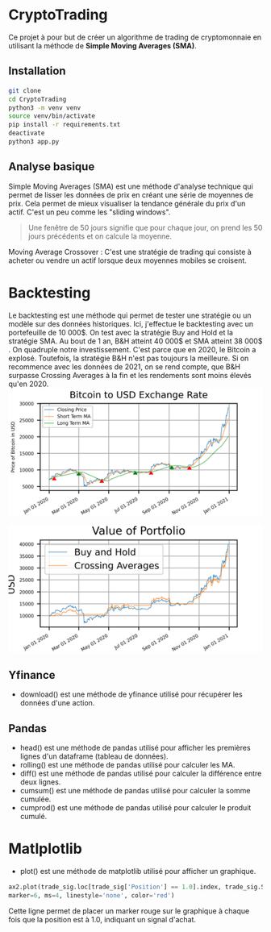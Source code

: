 # CryptoTrading

Ce projet à pour but de créer un algorithme de trading de cryptomonnaie en utilisant la méthode de **Simple Moving Averages (SMA)**.



## Installation
```bash
git clone 
cd CryptoTrading
python3 -m venv venv
source venv/bin/activate
pip install -r requirements.txt
deactivate
python3 app.py
```

## Analyse basique
Simple Moving Averages (SMA) est une méthode d'analyse technique qui permet de lisser les données de prix en créant une série de moyennes de prix. Cela permet de mieux visualiser la tendance générale du prix d'un actif. C'est un peu comme
les "sliding windows".  
> Une fenêtre de 50 jours signifie que pour chaque jour, on prend les 50 jours précédents et on calcule la moyenne.

Moving Average Crossover : C'est une stratégie de trading qui consiste à acheter ou vendre un actif lorsque deux moyennes mobiles se croisent.

# Backtesting
Le backtesting est une méthode qui permet de tester une stratégie ou un modèle sur des données historiques. 
Ici, j'effectue le backtesting avec un portefeuille de 10 000$.
On test avec la stratégie Buy and Hold et la stratégie SMA. 
Au bout de 1 an, B&H atteint 40 000$ et SMA atteint 38 000$ .
On quadruple notre investissement. C'est parce que en 2020, le Bitcoin a explosé. Toutefois, la stratégie B&H n'est pas toujours la meilleure.
Si on recommence avec les données de 2021, on se rend compte, que
B&H surpasse Crossing Averages à la fin et les rendements sont moins élevés qu'en 2020.
![backtesting](SMA.png)

![Portfolio](Portfolio.png)

## Yfinance
- download() est une méthode de yfinance utilisé pour récupérer les données d'une action.

## Pandas
- head() est une méthode de pandas utilisé pour afficher les premières lignes d'un dataframe (tableau de données).
- rolling() est une méthode de pandas utilisé pour calculer les MA.
- diff() est une méthode de pandas utilisé pour calculer la différence entre deux lignes.
- cumsum() est une méthode de pandas utilisé pour calculer la somme cumulée.
- cumprod() est une méthode de pandas utilisé pour calculer le produit cumulé.

# Matlplotlib
- plot() est une méthode de matplotlib utilisé pour afficher un graphique.
```python
ax2.plot(trade_sig.loc[trade_sig['Position'] == 1.0].index, trade_sig.Short[trade_sig['Position'] == 1.0],
marker=6, ms=4, linestyle='none', color='red')
```
Cette ligne permet de placer un marker rouge sur le graphique à chaque fois que la position est à 1.0, indiquant un signal d'achat.

